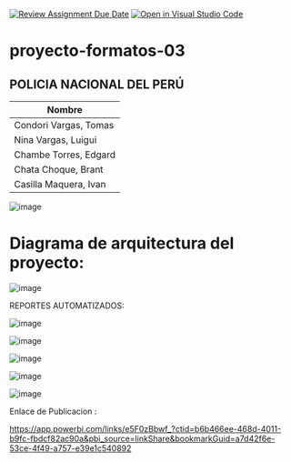 [![Review Assignment Due Date](https://classroom.github.com/assets/deadline-readme-button-22041afd0340ce965d47ae6ef1cefeee28c7c493a6346c4f15d667ab976d596c.svg)](https://classroom.github.com/a/gcj0o7p7)
[![Open in Visual Studio Code](https://classroom.github.com/assets/open-in-vscode-2e0aaae1b6195c2367325f4f02e2d04e9abb55f0b24a779b69b11b9e10269abc.svg)](https://classroom.github.com/online_ide?assignment_repo_id=15387030&assignment_repo_type=AssignmentRepo)
# proyecto-formatos-03

## POLICIA NACIONAL DEL PERÚ 

| Nombre                |
|-----------------------|
| Condori Vargas, Tomas |
| Nina Vargas, Luigui   |
| Chambe Torres, Edgard |
| Chata Choque, Brant   |
| Casilla Maquera, Ivan |

![image](https://github.com/UPT-FAING-EPIS/proyecto-si885-2024-i-u1-chata_chambe_nina_condori_casilla/assets/90207441/496b28fd-7f96-4760-8e43-754bc62c0ba9)

# Diagrama de arquitectura del proyecto:

![image](https://github.com/UPT-FAING-EPIS/proyecto-si885-2024-i-u2-chata_condori_nina_chambe_casilla/assets/132624990/cbfe9f85-7e53-4b5c-8cab-3b4be68f978c)

REPORTES AUTOMATIZADOS:

![image](https://github.com/UPT-FAING-EPIS/proyecto-si885-2024-i-u2-chata_condori_nina_chambe_casilla/assets/132624990/b5c3d3ec-dc81-445d-aaec-40204c3be569)

![image](https://github.com/UPT-FAING-EPIS/proyecto-si885-2024-i-u2-chata_condori_nina_chambe_casilla/assets/132624990/3e327a2e-d34f-4588-804f-a008fd4a08d2)

![image](https://github.com/UPT-FAING-EPIS/proyecto-si885-2024-i-u2-chata_condori_nina_chambe_casilla/assets/132624990/32de572d-5b48-4d4b-b77b-bcfe2aa44c0d)

![image](https://github.com/UPT-FAING-EPIS/proyecto-si885-2024-i-u2-chata_condori_nina_chambe_casilla/assets/132624990/99f146d7-dc81-4c72-a2c6-ebaebad3a146)

![image](https://github.com/UPT-FAING-EPIS/proyecto-si885-2024-i-u2-chata_condori_nina_chambe_casilla/assets/132624990/2ce11e1d-a0cd-4658-8209-2aa8d99893db)


Enlace de Publicacion :

https://app.powerbi.com/links/e5F0zBbwf_?ctid=b6b466ee-468d-4011-b9fc-fbdcf82ac90a&pbi_source=linkShare&bookmarkGuid=a7d42f6e-53ce-4f49-a757-e39e1c540892
